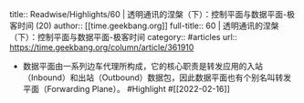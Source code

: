 title:: Readwise/Highlights/60 | 透明通讯的涅槃（下）：控制平面与数据平面-极客时间 (20)
author:: [[time.geekbang.org]]
full-title:: 60 | 透明通讯的涅槃（下）：控制平面与数据平面-极客时间
category:: #articles
url:: https://time.geekbang.org/column/article/361910

- 数据平面由一系列边车代理所构成，它的核心职责是转发应用的入站（Inbound）和出站（Outbound）数据包，因此数据平面也有个别名叫转发平面（Forwarding Plane）。 #Highlight #[[2022-02-16]]